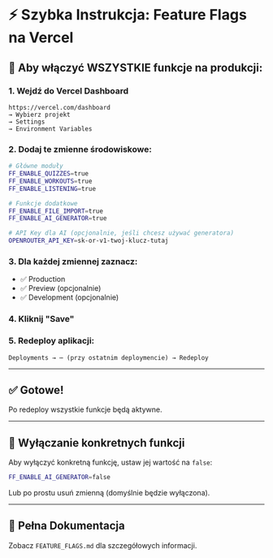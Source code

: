 # ⚡ Szybka Instrukcja: Feature Flags na Vercel

## 🎯 Aby włączyć WSZYSTKIE funkcje na produkcji:

### 1. Wejdź do Vercel Dashboard
```
https://vercel.com/dashboard
→ Wybierz projekt
→ Settings
→ Environment Variables
```

### 2. Dodaj te zmienne środowiskowe:

```bash
# Główne moduły
FF_ENABLE_QUIZZES=true
FF_ENABLE_WORKOUTS=true
FF_ENABLE_LISTENING=true

# Funkcje dodatkowe
FF_ENABLE_FILE_IMPORT=true
FF_ENABLE_AI_GENERATOR=true

# API Key dla AI (opcjonalnie, jeśli chcesz używać generatora)
OPENROUTER_API_KEY=sk-or-v1-twoj-klucz-tutaj
```

### 3. Dla każdej zmiennej zaznacz:
- ✅ Production
- ✅ Preview (opcjonalnie)
- ✅ Development (opcjonalnie)

### 4. Kliknij "Save"

### 5. Redeploy aplikacji:
```
Deployments → ⋯ (przy ostatnim deploymencie) → Redeploy
```

---

## ✅ Gotowe!

Po redeploy wszystkie funkcje będą aktywne.

---

## 🔧 Wyłączanie konkretnych funkcji

Aby wyłączyć konkretną funkcję, ustaw jej wartość na `false`:

```bash
FF_ENABLE_AI_GENERATOR=false
```

Lub po prostu usuń zmienną (domyślnie będzie wyłączona).

---

## 📖 Pełna Dokumentacja

Zobacz `FEATURE_FLAGS.md` dla szczegółowych informacji.

